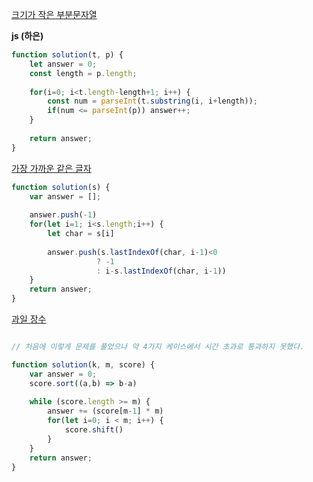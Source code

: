 [크기가 작은 부분문자열](https://school.programmers.co.kr/learn/courses/30/lessons/147355)

**js (하은)**

```js
function solution(t, p) {
    let answer = 0;
    const length = p.length;
    
    for(i=0; i<t.length-length+1; i++) {
        const num = parseInt(t.substring(i, i+length));
        if(num <= parseInt(p)) answer++;
    }
    
    return answer;
}
```

[가장 가까운 같은 글자](https://school.programmers.co.kr/learn/courses/30/lessons/142086)

```js
function solution(s) {
    var answer = [];
    
    answer.push(-1)
    for(let i=1; i<s.length;i++) {
        let char = s[i]
       
        answer.push(s.lastIndexOf(char, i-1)<0 
                   ? -1
                   : i-s.lastIndexOf(char, i-1))
    }
    return answer;
}
```

[과일 장수](https://school.programmers.co.kr/learn/courses/30/lessons/135808)

```js

// 처음에 이렇게 문제를 풀었으나 약 4가지 케이스에서 시간 초과로 통과하지 못했다.

function solution(k, m, score) {
    var answer = 0;
    score.sort((a,b) => b-a)
    
    while (score.length >= m) {  
        answer += (score[m-1] * m)
        for(let i=0; i < m; i++) {
            score.shift()
        }
    }
    return answer;
}
```
